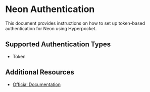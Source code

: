 # Neon Authentication

This document provides instructions on how to set up token-based authentication for Neon using Hyperpocket.

## Supported Authentication Types

- Token

## Additional Resources

- [Official Documentation](https://docs.neon.com)
